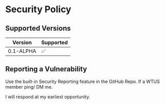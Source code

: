 # Security Policy

## Supported Versions


| Version | Supported          |
| ------- | ------------------ |
| 0.1-ALPHA   | :white_check_mark: |

## Reporting a Vulnerability

Use the built-in Security Reporting feature in the GitHub Repo. If a WTUS member ping/ DM me.

I will respond at my earliest opportunity.
